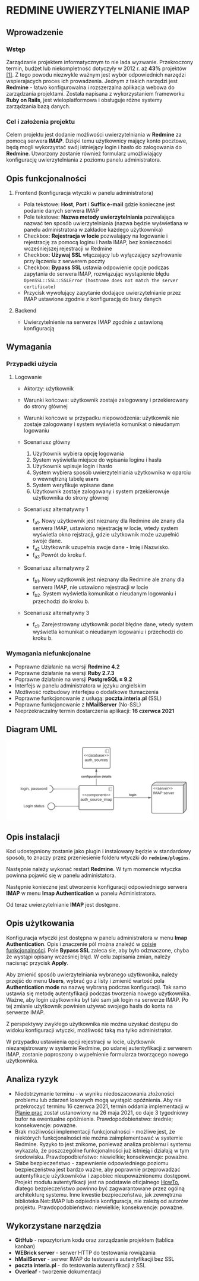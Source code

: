 # REDMINE UWIERZYTELNIANIE IMAP

## Wprowadzenie
### Wstęp
Zarządzanie projektem informatycznym to nie lada wyzwanie. Przekroczony termin, budżet lub niekompletność dotyczyły w 2012 r. aż **43\%** projektów [[1]](http://athena.ecs.csus.edu/~buckley/CSc231_files/Standish_2013_Report.pdf). Z tego powodu niezwykle ważnym jest wybór odpowiednich narzędzi wspierajacych proces ich prowadzenia. Jednym z takich narzędzi jest **Redmine** - łatwo konfigurowalna i rozszerzalna aplikacja webowa do zarządzania projektami. Została napisana z wykorzystaniem frameworku **Ruby on Rails**, jest wieloplatformowa i obsługuje różne systemy zarządzania bazą danych.
### Cel i założenia projektu
Celem projektu jest dodanie możliwości uwierzytelniania w **Redmine** za pomocą serwera **IMAP**. Dzięki temu użytkownicy mający konto pocztowe, będą mogli wykorzystać swój istniejący login i hasło do zalogowania do **Redmine**. Utworzony zostanie również formularz umożliwiający konfigurację uwierzytelniania z poziomu panelu administratora.

## Opis funkcjonalności
1. Frontend (konfiguracja wtyczki w panelu administratora)
    - Pola tekstowe: **Host**, **Port** i **Suffix e-mail** gdzie konieczne jest podanie danych serwera IMAP
    - Pole tekstowe: **Nazwa metody uwierzytelniania** pozwalająca nazwać ten sposób uwierzytelniania (nazwa będzie wyświetlana w panelu administratora w zakładce każdego użytkownika)
    - Checkbox: **Rejestracja w locie** pozwalający na logowanie i rejestrację za pomocą loginu i hasła IMAP, bez konieczności wcześniejszej rejestracji w Redmine
    - Checkbox: **Używaj SSL** włączający lub wyłączający szyfrowanie przy łączeniu z serwerem poczty
    - Checkbox: **Bypass SSL** ustawia odpowienie opcje podczas zapytania do serwera IMAP, rozwiązując wystąpienie błędu `OpenSSL::SSL::SSLError (hostname does not match the server certificate)`
    - Przycisk wywołujący zapytanie dodające uwierzytelnianie przez IMAP ustawione zgodnie z konfiguracją do bazy danych
    
2. Backend
    - Uwierzytelnienie na serwerze IMAP zgodnie z ustawioną konfiguracją

## Wymagania
### Przypadki użycia
1. Logowanie
    - Aktorzy: użytkownik
    - Warunki końcowe: użytkownik zostaje zalogowany i przekierowany do strony głównej
    - Warunki końcowe w przypadku niepowodzenia: użytkownik nie zostaje zalogowany i system wyświetla komunikat o nieudanym logowaniu
    - Scenariusz główny
      1. Użytkownik wybiera opcję logowania
      2. System wyświetla miejsce do wpisania loginu i hasła
      3. Użytkownik wpisuje login i hasło
      4. System wybiera sposób uwierzytelniania użytkownika w oparciu o wewnętrzną tabelę **`users`**
      5. System weryfikuje wpisane dane
      6. Użytkownik zostaje zalogowany i system przekierowuje użytkownika do strony głównej

    - Scenariusz alternatywny 1
      - f<sub>a1</sub>. Nowy użytkownik jest nieznany dla Redmine ale znany dla serwera IMAP, ustawiono rejestrację w locie, wtedy system wyświetla okno  rejstracji, gdzie użytkownik może uzupełnić swoje dane.
      - f<sub>a2</sub> Użytkownik uzupełnia swoje dane - Imię i Nazwisko.
      - f<sub>a3</sub> Powrót do kroku f.
    - Scenariusz alternatywny 2
      - f<sub>b1</sub>. Nowy użytkownik jest nieznany dla Redmine ale znany dla serwera IMAP, nie ustawiono rejestracji w locie
      - f<sub>b2</sub>. System wyświetla komunikat o nieudanym logowaniu i przechodzi do kroku b.
    - Scenariusz alternatywny 3
      - f<sub>c1</sub>.  Zarejestrowany użytkownik podał błędne dane, wtedy system wyświetla komunikat o nieudanym logowaniu i przechodzi do kroku b.

### Wymagania niefunkcjonalne
- Poprawne działanie na wersji **Redmine 4.2**
- Poprawne działanie na wersji **Ruby 2.7.3**
- Poprawne działanie na wersji **PostgreSQL &geq; 9.2**
- Interfejs w panelu administratora w języku angielskim
- Możliwość rozbudowy interfejsu o dodatkowe tłumaczenia
- Poprawne funkcjonowanie z usługą: **poczta.interia.pl** (SSL)
- Poprawne funkcjonowanie z **hMailServer** (No-SSL)
- Nieprzekraczalny termin dostarczenia aplikacji: **16 czerwca 2021**


## Diagram UML
![Diagram](https://raw.githubusercontent.com/sswiatloch/redmine-IMAP-user-auth/main/doc/component_diagram.png)

## Opis instalacji
Kod udostępniony zostanie jako plugin i instalowany będzie w standardowy sposób, to znaczy przez przeniesienie folderu wtyczki do  **`redmine/plugins`**.

Następnie należy wykonać restart **Redmine**. W tym momencie wtyczka powinna pojawić się w panelu administatora. 

Następnie konieczne jest utworzenie konfiguracji odpowiedniego serwera **IMAP** w menu **Imap Authentication** w panelu Administratora.

Od teraz uwierzytelnianie **IMAP** jest dostępne.

## Opis użytkowania
Konfiguracja wtyczki jest dostępna w panelu administratora w menu **Imap Authentication**. Opis i znaczenie pól można znaleźć w [opisie funkcjonalności](https://github.com/sswiatloch/redmine-IMAP-user-auth/blob/main/doc/dokumentacja.md#Opis-funkcjonalności). Pole **Bypass SSL** zaleca sie, aby było odznaczone, chyba że wystąpi opisany wcześniej błąd. W celu zapisania zmian, należy nacisnąć przycisk **Apply**.

Aby zmienić sposób uwierzytelniania wybranego użytkwonika, należy przejść do menu **Users**, wybrać go z listy i zmienić wartość pola **Authentication mode** na nazwę wybraną podczas konfiguracji. Tak samo ustawia się metodę autentyfikacji podczas tworzenia nowego użytkownika. Ważne, aby login użytkownika był taki sam jak login na serwerze IMAP. Po tej zmianie użytkownik powinien używać swojego hasła do konta na serwerze IMAP.

Z perspektywy zwykłego użytkownika nie można uzyskać dostępu do widoku konfiguracji wtyczki, możliwość taką ma tylko administrator.

W przypadku ustawienia opcji rejestracji w locie, użytkownik niezarejstrowany w systemie Redmine, po udanej autentyfikacji z serwerem IMAP, zostanie poproszony o wypełnienie formularza tworzącego nowego użytkownika.

## Analiza ryzyk

- Niedotrzymanie terminu - w wyniku niedoszacowania złożoności problemu lub zdarzeń losowych mogą wystąpić opóźnienia. Aby nie przekroczyć terminu 16 czerwca 2021, termin oddania implementacji w [Planie prac](https://github.com/sswiatloch/redmine-IMAP-user-auth/blob/main/doc/plan_prac.md) został ustanowiony na 26 maja 2021, co daje 3 tygodniowy bufor na ewentualne opóźnienia. Prawdopodobieństwo: średnie; konsekwencje: poważne.
- Brak możliwości implementacji funkcjonalności - możliwe jest, że niektórych funkcjonalności nie można zaimplementować w systemie Redmine. Ryzyko to jest znikome, ponieważ analiza problemu i systemu wykazała, że poszczególne funkcjonalności już istnieją i działają w tym środowisku. Prawdopodbieństwo: niewielkie; konsekwencje: poważne.
- Słabe bezpieczeństwo - zapewnienie odpowiedniego poziomu bezpieczeństwa jest bardzo ważne, aby poprawnie przeprowadzać autentyfikacje użytkowników i zapobiec nieupoważnionemu dostępowi. Projekt modułu autentyfikacji jest na podstawie oficjalnego [HowTo](https://www.redmine.org/projects/redmine/wiki/Alternativecustom_authentication_HowTo), dlatego bezpieczeństwo powinno być zagwarantowane przez ogólną architekturę systemu. Inne kwestie bezpieczeństwa, jak zewnętrzna biblioteka Net::IMAP lub odpiednia konfiguracja, nie zależą od autorów projektu. Prawdopodobieństwo: niewielkie; konsekwencje: poważne.

## Wykorzystane narzędzia
- **GitHub** - repozytorium kodu oraz zarządzanie projektem (tablica kanban)
- **WEBrick server** - serwer HTTP do testowania rowiązania
- **hMailServer** - serwer IMAP do testowania autentyfikacji bez SSL
- **poczta interia.pl** - do testowania autentyfikacji z SSL
- **Overleaf** - tworzenie dokumentacji
